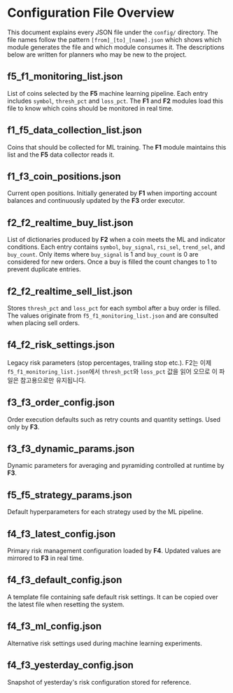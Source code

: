 # Configuration File Overview

This document explains every JSON file under the `config/` directory. The file names follow the pattern
`[from]_[to]_[name].json` which shows which module generates the file and which module consumes it.
The descriptions below are written for planners who may be new to the project.


## f5_f1_monitoring_list.json
List of coins selected by the **F5** machine learning pipeline. Each entry includes
`symbol`, `thresh_pct` and `loss_pct`. The **F1** and **F2** modules
load this file to know which coins should be monitored in real time.

## f1_f5_data_collection_list.json
Coins that should be collected for ML training. The **F1** module maintains this list and the
**F5** data collector reads it.


## f1_f3_coin_positions.json
Current open positions. Initially generated by **F1** when importing account balances
and continuously updated by the **F3** order executor.

## f2_f2_realtime_buy_list.json
List of dictionaries produced by **F2** when a coin meets the ML and indicator
conditions. Each entry contains `symbol`, `buy_signal`, `rsi_sel`, `trend_sel`,
and `buy_count`. Only items where `buy_signal` is 1 and `buy_count` is 0 are
considered for new orders. Once a buy is filled the count changes to 1 to
prevent duplicate entries.

## f2_f2_realtime_sell_list.json
Stores `thresh_pct` and `loss_pct` for each symbol after a buy order is filled.
The values originate from `f5_f1_monitoring_list.json` and are consulted when
placing sell orders.

## f4_f2_risk_settings.json
Legacy risk parameters (stop percentages, trailing stop etc.). F2는 이제 `f5_f1_monitoring_list.json`에서
`thresh_pct`와 `loss_pct` 값을 읽어 오므로 이 파일은 참고용으로만 유지됩니다.

## f3_f3_order_config.json
Order execution defaults such as retry counts and quantity settings. Used only by **F3**.

## f3_f3_dynamic_params.json
Dynamic parameters for averaging and pyramiding controlled at runtime by **F3**.


## f5_f5_strategy_params.json
Default hyperparameters for each strategy used by the ML pipeline.

## f4_f3_latest_config.json
Primary risk management configuration loaded by **F4**. Updated values are mirrored to
**F3** in real time.

## f4_f3_default_config.json
A template file containing safe default risk settings. It can be copied over the latest
file when resetting the system.

## f4_f3_ml_config.json
Alternative risk settings used during machine learning experiments.

## f4_f3_yesterday_config.json
Snapshot of yesterday's risk configuration stored for reference.

